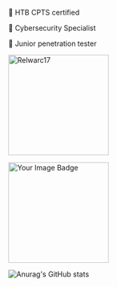 💎 HTB CPTS certified

💎 Cybersecurity Specialist

💎 Junior penetration tester


[<img src="https://www.hackthebox.eu/badge/image/432163" alt="Relwarc17" style="width: 200px;">](https://www.hackthebox.eu/home/users/profile/432163)


[<img src="https://tryhackme-badges.s3.amazonaws.com/suljov.png" alt="Your Image Badge" style="width: 200px;">](https://tryhackme.com/p/suljov)


![Anurag's GitHub stats](https://github-readme-stats.vercel.app/api?username=suljov&show_icons=true&theme=dracula)


